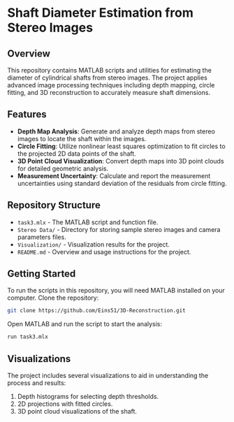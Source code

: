 # Shaft Diameter Estimation from Stereo Images

## Overview
This repository contains MATLAB scripts and utilities for estimating the diameter of cylindrical shafts from stereo images. The project applies advanced image processing techniques including depth mapping, circle fitting, and 3D reconstruction to accurately measure shaft dimensions.

## Features
- **Depth Map Analysis**: Generate and analyze depth maps from stereo images to locate the shaft within the images.
- **Circle Fitting**: Utilize nonlinear least squares optimization to fit circles to the projected 2D data points of the shaft.
- **3D Point Cloud Visualization**: Convert depth maps into 3D point clouds for detailed geometric analysis.
- **Measurement Uncertainty**: Calculate and report the measurement uncertainties using standard deviation of the residuals from circle fitting.

## Repository Structure
- `task3.mlx` - The MATLAB script and function file.
- `Stereo Data/` - Directory for storing sample stereo images and camera parameters files.
- `Visualization/` - Visualization results for the project.
- `README.md` - Overview and usage instructions for the project.

## Getting Started
To run the scripts in this repository, you will need MATLAB installed on your computer. Clone the repository:
```bash
git clone https://github.com/Eins51/3D-Reconstruction.git
```
Open MATLAB and run the script to start the analysis:
```bash
run task3.mlx
```

## Visualizations
The project includes several visualizations to aid in understanding the process and results:
1. Depth histograms for selecting depth thresholds.
2. 2D projections with fitted circles.
3. 3D point cloud visualizations of the shaft.
